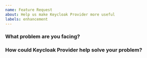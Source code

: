 ```yaml
---
name: Feature Request
about: Help us make Keycloak Provider more useful
labels: enhancement
---
```

<!--
Thank you for helping to improve Keycloak Provider!

Please be sure to search for open issues before raising a new one. We use issues
for bug reports and feature requests. Please find us at https://slack.crossplane.io
for questions, support, and discussion.
-->

### What problem are you facing?
<!--
Please tell us a little about your use case - it's okay if it's hypothetical!
Leading with this context helps frame the feature request so we can ensure we
implement it sensibly.
--->

### How could Keycloak Provider help solve your problem?
<!--
Let us know how you think Keycloak Provider could help with your use case.
-->
